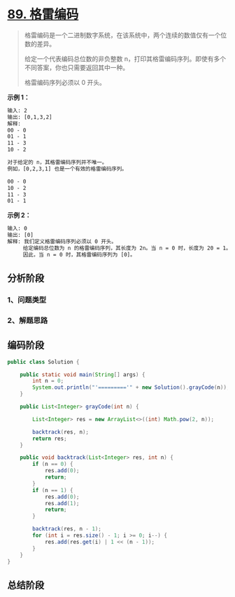 # [89. 格雷编码](https://leetcode-cn.com/problems/gray-code/)

> 格雷编码是一个二进制数字系统，在该系统中，两个连续的数值仅有一个位数的差异。
>
> 给定一个代表编码总位数的非负整数 n，打印其格雷编码序列。即使有多个不同答案，你也只需要返回其中一种。
>
> 格雷编码序列必须以 0 开头。
>

**示例 1：**

```tex
输入: 2
输出: [0,1,3,2]
解释:
00 - 0
01 - 1
11 - 3
10 - 2

对于给定的 n，其格雷编码序列并不唯一。
例如，[0,2,3,1] 也是一个有效的格雷编码序列。

00 - 0
10 - 2
11 - 3
01 - 1
```

**示例 2：**

```tex
输入: 0
输出: [0]
解释: 我们定义格雷编码序列必须以 0 开头。
     给定编码总位数为 n 的格雷编码序列，其长度为 2n。当 n = 0 时，长度为 20 = 1。
     因此，当 n = 0 时，其格雷编码序列为 [0]。
```

## 分析阶段



### 1、问题类型



### 2、解题思路







## 编码阶段

```java
public class Solution {

    public static void main(String[] args) {
        int n = 0;
        System.out.println("'========='" + new Solution().grayCode(n));
    }

    public List<Integer> grayCode(int n) {

        List<Integer> res = new ArrayList<>((int) Math.pow(2, n));

        backtrack(res, n);
        return res;
    }

    public void backtrack(List<Integer> res, int n) {
        if (n == 0) {
            res.add(0);
            return;
        }
        if (n == 1) {
            res.add(0);
            res.add(1);
            return;
        }

        backtrack(res, n - 1);
        for (int i = res.size() - 1; i >= 0; i--) {
            res.add(res.get(i) | 1 << (n - 1));
        }
    }
}
```

## 总结阶段
